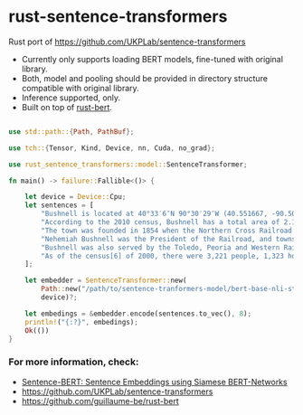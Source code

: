 # rust-sentence-transformers
Rust port of https://github.com/UKPLab/sentence-transformers
- Currently only supports loading BERT models, fine-tuned with original library.
- Both, model and pooling should be provided in directory structure compatible with original library.  
- Inference supported, only.
- Built on top of [rust-bert](https://github.com/guillaume-be/rust-bert).

```rust

use std::path::{Path, PathBuf};

use tch::{Tensor, Kind, Device, nn, Cuda, no_grad};

use rust_sentence_transformers::model::SentenceTransformer;

fn main() -> failure::Fallible<()> {

    let device = Device::Cpu;
    let sentences = [
        "Bushnell is located at 40°33′6″N 90°30′29″W (40.551667, -90.507921).",
        "According to the 2010 census, Bushnell has a total area of 2.138 square miles (5.54 km2), of which 2.13 square miles (5.52 km2) (or 99.63%) is land and 0.008 square miles (0.02 km2) (or 0.37%) is water.",
        "The town was founded in 1854 when the Northern Cross Railroad built a line through the area.",
        "Nehemiah Bushnell was the President of the Railroad, and townspeople honored him by naming their community after him.",
        "Bushnell was also served by the Toledo, Peoria and Western Railway, now the Keokuk Junction Railway.",
        "As of the census[6] of 2000, there were 3,221 people, 1,323 households, and 889 families residing in the city.",
    ];

    let embedder = SentenceTransformer::new(
        Path::new("/path/to/sentence-tranformers-model/bert-base-nli-stsb-mean-tokens"),
        device)?;

    let embedings = &embedder.encode(sentences.to_vec(), 8);
    println!("{:?}", embedings);
    Ok(())
}
```

### For more information, check:
- [Sentence-BERT: Sentence Embeddings using Siamese BERT-Networks](https://arxiv.org/abs/1908.10084)
- https://github.com/UKPLab/sentence-transformers
- https://github.com/guillaume-be/rust-bert